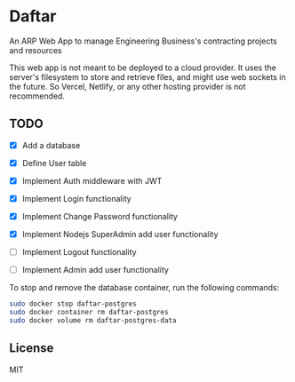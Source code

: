 # Daftar

An ARP Web App to manage Engineering Business's contracting projects and resources

This web app is not meant to be deployed to a cloud provider.
It uses the server's filesystem to store and retrieve files, and might use web sockets in the future.
So Vercel, Netlify, or any other hosting provider is not recommended.


## TODO

- [x] Add a database
- [x] Define User table
- [x] Implement Auth middleware with JWT
- [x] Implement Login functionality
- [x] Implement Change Password functionality
- [x] Implement Nodejs SuperAdmin add user functionality
- [ ] Implement Logout functionality
- [ ] Implement Admin add user functionality


To stop and remove the database container, run the following commands:

```bash
sudo docker stop daftar-postgres
sudo docker container rm daftar-postgres
sudo docker volume rm daftar-postgres-data
```
  
## License

MIT